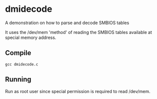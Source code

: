 # dmidecode
A demonstration on how to parse and decode SMBIOS tables

It uses the /dev/mem 'method' of reading the SMBIOS tables available at special memory address.

## Compile

`gcc dmidecode.c`

## Running

Run as root user since special permission is required to read /dev/mem.
